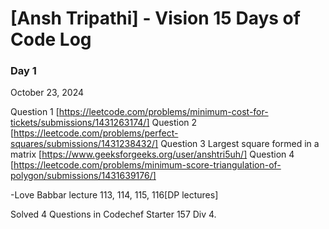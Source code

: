 # [Ansh Tripathi] - Vision 15 Days of Code Log

### Day 1

October 23, 2024

Question 1 [https://leetcode.com/problems/minimum-cost-for-tickets/submissions/1431263174/]
Question 2 [https://leetcode.com/problems/perfect-squares/submissions/1431238432/]
Question 3 Largest square formed in a matrix [https://www.geeksforgeeks.org/user/anshtri5uh/]
Question 4 [https://leetcode.com/problems/minimum-score-triangulation-of-polygon/submissions/1431639176/]

-Love Babbar 
lecture 113, 114, 115, 116[DP lectures]

Solved 4 Questions in Codechef Starter 157 Div 4.
